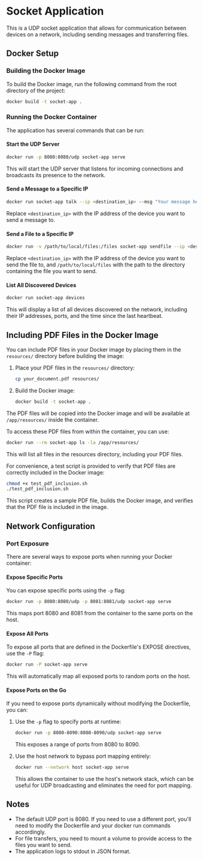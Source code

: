 # Socket Application

This is a UDP socket application that allows for communication between devices on a network, including sending messages and transferring files.

## Docker Setup

### Building the Docker Image

To build the Docker image, run the following command from the root directory of the project:

```bash
docker build -t socket-app .
```

### Running the Docker Container

The application has several commands that can be run:

#### Start the UDP Server

```bash
docker run -p 8080:8080/udp socket-app serve
```

This will start the UDP server that listens for incoming connections and broadcasts its presence to the network.

#### Send a Message to a Specific IP

```bash
docker run socket-app talk --ip <destination_ip> --msg "Your message here"
```

Replace `<destination_ip>` with the IP address of the device you want to send a message to.

#### Send a File to a Specific IP

```bash
docker run -v /path/to/local/files:/files socket-app sendfile --ip <destination_ip> --path /files/your_file.txt
```

Replace `<destination_ip>` with the IP address of the device you want to send the file to, and `/path/to/local/files` with the path to the directory containing the file you want to send.

#### List All Discovered Devices

```bash
docker run socket-app devices
```

This will display a list of all devices discovered on the network, including their IP addresses, ports, and the time since the last heartbeat.

## Including PDF Files in the Docker Image

You can include PDF files in your Docker image by placing them in the `resources/` directory before building the image:

1. Place your PDF files in the `resources/` directory:
   ```bash
   cp your_document.pdf resources/
   ```

2. Build the Docker image:
   ```bash
   docker build -t socket-app .
   ```

The PDF files will be copied into the Docker image and will be available at `/app/resources/` inside the container.

To access these PDF files from within the container, you can use:

```bash
docker run --rm socket-app ls -la /app/resources/
```

This will list all files in the resources directory, including your PDF files.

For convenience, a test script is provided to verify that PDF files are correctly included in the Docker image:

```bash
chmod +x test_pdf_inclusion.sh
./test_pdf_inclusion.sh
```

This script creates a sample PDF file, builds the Docker image, and verifies that the PDF file is included in the image.

## Network Configuration

### Port Exposure

There are several ways to expose ports when running your Docker container:

#### Expose Specific Ports

You can expose specific ports using the `-p` flag:

```bash
docker run -p 8080:8080/udp -p 8081:8081/udp socket-app serve
```

This maps port 8080 and 8081 from the container to the same ports on the host.

#### Expose All Ports

To expose all ports that are defined in the Dockerfile's EXPOSE directives, use the `-P` flag:

```bash
docker run -P socket-app serve
```

This will automatically map all exposed ports to random ports on the host.

#### Expose Ports on the Go

If you need to expose ports dynamically without modifying the Dockerfile, you can:

1. Use the `-p` flag to specify ports at runtime:
   ```bash
   docker run -p 8080-8090:8080-8090/udp socket-app serve
   ```
   This exposes a range of ports from 8080 to 8090.

2. Use the host network to bypass port mapping entirely:
   ```bash
   docker run --network host socket-app serve
   ```
   This allows the container to use the host's network stack, which can be useful for UDP broadcasting and eliminates the need for port mapping.

## Notes

- The default UDP port is 8080. If you need to use a different port, you'll need to modify the Dockerfile and your docker run commands accordingly.
- For file transfers, you need to mount a volume to provide access to the files you want to send.
- The application logs to stdout in JSON format.
